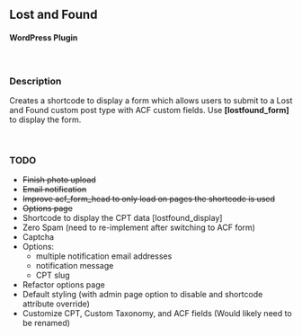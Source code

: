 ## Lost and Found
#### WordPress Plugin
<br />

### Description
Creates a shortcode to display a form which allows users to submit to a Lost and Found custom post type with ACF custom fields. Use **[lostfound_form]** to display the form.

<br />

### TODO
- ~~Finish photo upload~~
- ~~Email notification~~
- ~~Improve acf_form_head to only load on pages the shortcode is used~~
- ~~Options page~~
- Shortcode to display the CPT data [lostfound_display]
- Zero Spam (need to re-implement after switching to ACF form)
- Captcha
- Options:
  - multiple notification email addresses
  - notification message
  - CPT slug
- Refactor options page
- Default styling (with admin page option to disable and shortcode attribute override)
- Customize CPT, Custom Taxonomy, and ACF fields (Would likely need to be renamed)